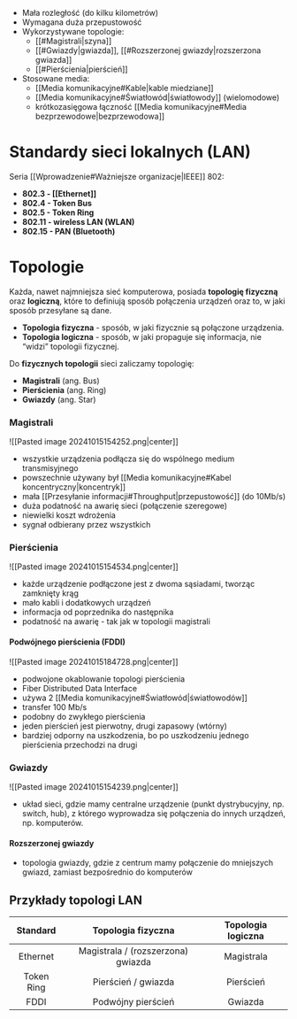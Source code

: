 - Mała rozległość (do kilku kilometrów)
- Wymagana duża przepustowość
- Wykorzystywane topologie:
	- [[#Magistrali|szyna]]
	- [[#Gwiazdy|gwiazda]], [[#Rozszerzonej gwiazdy|rozszerzona gwiazda]]
	- [[#Pierścienia|pierścień]]
- Stosowane media:
	- [[Media komunikacyjne#Kable|kable miedziane]]
	- [[Media komunikacyjne#Światłowód|światłowody]] (wielomodowe)
	- krótkozasięgowa łączność [[Media komunikacyjne#Media bezprzewodowe|bezprzewodowa]]
# Standardy sieci lokalnych (LAN)

Seria [[Wprowadzenie#Ważniejsze organizacje|IEEE]] 802:
- **802.3 - [[Ethernet]]**
- **802.4 - Token Bus**
- **802.5 - Token Ring**
- **802.11 - wireless LAN (WLAN)**
- **802.15 - PAN (Bluetooth)**

# Topologie

Każda, nawet najmniejsza sieć komputerowa, posiada **topologię fizyczną** oraz **logiczną**, które to definiują sposób połączenia urządzeń oraz to, w jaki sposób przesyłane są dane.
- **Topologia fizyczna** - sposób, w jaki fizycznie są połączone urządzenia.
- **Topologia logiczna** - sposób, w jaki propaguje się informacja, nie “widzi” topologii fizycznej.

Do **fizycznych topologii** sieci zaliczamy topologię:
- **Magistrali** (ang. Bus)
- **Pierścienia** (ang. Ring)
- **Gwiazdy** (ang. Star)
### Magistrali

![[Pasted image 20241015154252.png|center]]

- wszystkie urządzenia podłącza się do wspólnego medium transmisyjnego
- powszechnie używany był [[Media komunikacyjne#Kabel koncentryczny|koncentryk]]
- mała [[Przesyłanie informacji#Throughput|przepustowość]] (do 10Mb/s)
- duża podatność na awarię sieci (połączenie szeregowe)
- niewielki koszt wdrożenia
- sygnał odbierany przez wszystkich
### Pierścienia

![[Pasted image 20241015154534.png|center]]

- każde urządzenie podłączone jest z dwoma sąsiadami, tworząc zamknięty krąg
- mało kabli i dodatkowych urządzeń
- informacja od poprzednika do następnika
- podatność na awarię - tak jak w topologii magistrali
#### Podwójnego pierścienia (FDDI)

![[Pasted image 20241015184728.png|center]]

- podwojone okablowanie topologi pierścienia
- Fiber Distributed Data Interface
- używa 2 [[Media komunikacyjne#Światłowód|światłowodów]]
- transfer 100 Mb/s
- podobny do zwykłego pierścienia
- jeden pierścień jest pierwotny, drugi zapasowy (wtórny)
- bardziej odporny na uszkodzenia, bo po uszkodzeniu jednego pierścienia przechodzi na drugi
### Gwiazdy 

![[Pasted image 20241015154239.png|center]]
- układ sieci, gdzie mamy centralne urządzenie (punkt dystrybucyjny, np. switch, hub), z którego wyprowadza się połączenia do innych urządzeń, np. komputerów.
####  Rozszerzonej gwiazdy
- topologia gwiazdy, gdzie z centrum mamy połączenie do mniejszych gwiazd, zamiast bezpośrednio do komputerów

## Przykłady topologi LAN

| **Standard** |       **Topologia fizyczna**       | **Topologia logiczna** |
| :----------: | :--------------------------------: | :--------------------: |
|   Ethernet   | Magistrala / (rozszerzona) gwiazda |       Magistrala       |
|  Token Ring  |        Pierścień / gwiazda         |       Pierścień        |
|     FDDI     |         Podwójny pierścień         |        Gwiazda         |

